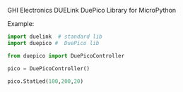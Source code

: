 GHI Electronics DUELink DuePico Library for MicroPython

Example:
```py
import duelink  # standard lib
import duepico #  DuePico lib

from duepico import DuePicoController

pico = DuePicoController()

pico.StatLed(100,200,20)
```
